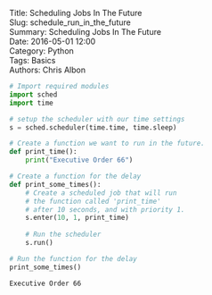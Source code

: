 Title: Scheduling Jobs In The Future  
Slug: schedule_run_in_the_future  
Summary: Scheduling Jobs In The Future  
Date: 2016-05-01 12:00  
Category: Python  
Tags: Basics  
Authors: Chris Albon  


```python
# Import required modules
import sched
import time

# setup the scheduler with our time settings
s = sched.scheduler(time.time, time.sleep)
```


```python
# Create a function we want to run in the future.
def print_time():
    print("Executive Order 66")
```


```python
# Create a function for the delay
def print_some_times():
    # Create a scheduled job that will run
    # the function called 'print_time'
    # after 10 seconds, and with priority 1.
    s.enter(10, 1, print_time)
    
    # Run the scheduler
    s.run()
```


```python
# Run the function for the delay
print_some_times()
```

    Executive Order 66

